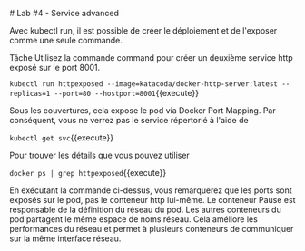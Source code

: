 # Lab #4 - Service advanced

Avec kubectl run, il est possible de créer le déploiement et de l'exposer comme une seule commande.

Tâche
Utilisez la commande command pour créer un deuxième service http exposé sur le port 8001.

`kubectl run httpexposed --image=katacoda/docker-http-server:latest --replicas=1 --port=80 --hostport=8001`{{execute}}

Sous les couvertures, cela expose le pod via Docker Port Mapping. Par conséquent, vous ne verrez pas le service répertorié à l'aide de

`kubectl get svc`{{execute}}

Pour trouver les détails que vous pouvez utiliser

`docker ps | grep httpexposed`{{execute}}

En exécutant la commande ci-dessus, vous remarquerez que les ports sont exposés sur le pod, pas le conteneur http lui-même. Le conteneur Pause est responsable de la définition du réseau du pod. Les autres conteneurs du pod partagent le même espace de noms réseau. Cela améliore les performances du réseau et permet à plusieurs conteneurs de communiquer sur la même interface réseau.
